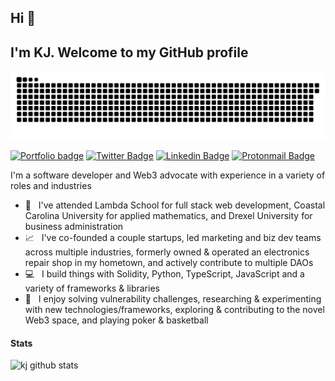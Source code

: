 ## Hi 👋

## I'm KJ. Welcome to my GitHub profile

![Snake animation](https://github.com/badu/badu/blob/master/github-contribution-grid-snake.svg)

[![Portfolio badge](https://img.shields.io/badge/Portfolio-kjmagill.com-358af2.svg)](https://kjmagill.com) [![Twitter Badge](https://img.shields.io/badge/-@kjmagill-1ca0f1?style=flat-square&labelColor=1ca0f1&logo=twitter&logoColor=white&link=https://twitter.com/kjmagill)](https://twitter.com/kjmagill) [![Linkedin Badge](https://img.shields.io/badge/-kjmagill-blue?style=flat-square&logo=Linkedin&logoColor=white&link=https://www.linkedin.com/in/kjmagill/)](https://www.linkedin.com/in/kjmagill/) [![Protonmail Badge](https://img.shields.io/badge/-kjmagill@protonmail.com-494949?style=flat-square&logo=Protonmail&logoColor=white&link=mailto:kjmagill@protonmail.com)](mailto:kjmagill@protonmail.com)

I'm a software developer and Web3 advocate with experience in a variety of roles and industries

- 🏫 &nbsp; I've attended Lambda School for full stack web development, Coastal Carolina University for applied mathematics, and Drexel University for business administration
- 📈 &nbsp; I've co-founded a couple startups, led marketing and biz dev teams across multiple industries, formerly owned &amp; operated an electronics repair shop in my hometown, and actively contribute to multiple DAOs
- 💻 &nbsp; I build things with Solidity, Python, TypeScript, JavaScript and a variety of frameworks &amp; libraries
- 💬 &nbsp; I enjoy solving vulnerability challenges, researching &amp; experimenting with new technologies/frameworks, exploring &amp; contributing to the novel Web3 space, and playing poker &amp; basketball

#### Stats

![kj github stats](https://github-readme-stats.vercel.app/api?username=kjmagill)
